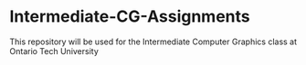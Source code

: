 # Intermediate-CG-Assignments
This repository will be used for the Intermediate Computer Graphics class at Ontario Tech University
